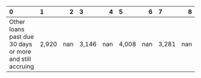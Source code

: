 | 0                                                       | 1     |   2 | 3     |   4 | 5     |   6 | 7     |   8 | 9     |
|:--------------------------------------------------------|:------|----:|:------|----:|:------|----:|:------|----:|:------|
| Other loans past due 30 days or more and still accruing | 2,920 | nan | 3,146 | nan | 4,008 | nan | 3,281 | nan | 3,494 |